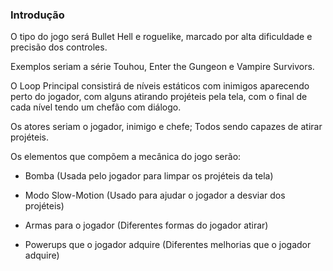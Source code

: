 ### Introdução
O tipo do jogo será Bullet Hell e roguelike, marcado por alta dificuldade e precisão dos controles.  

Exemplos seriam a série Touhou, Enter the Gungeon e Vampire Survivors.  


O Loop Principal consistirá de níveis estáticos com inimigos aparecendo perto do jogador, com alguns atirando projéteis pela tela, com o final de cada nível tendo um chefão com diálogo.

Os atores seriam o jogador, inimigo e chefe; Todos sendo capazes de atirar projéteis.

Os elementos que compõem a mecânica do jogo serão:

- Bomba (Usada pelo jogador para limpar os projéteis da tela)

- Modo Slow-Motion (Usado para ajudar o jogador a desviar dos projéteis)

- Armas para o jogador (Diferentes formas do jogador atirar)
  
- Powerups que o jogador adquire (Diferentes melhorias que o jogador adquire) 
